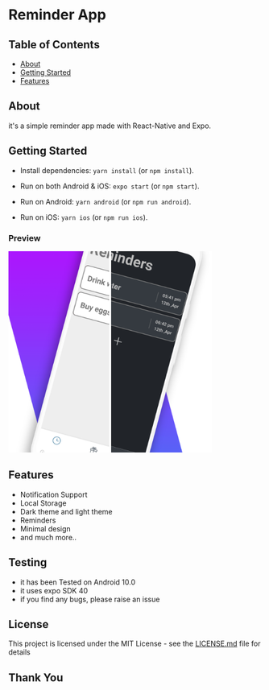 # Reminder App

## Table of Contents

- [About](#about)
- [Getting Started](#getting_started)
- [Features](#features)

## About

it's a simple reminder app made with React-Native and Expo.

## Getting Started

- Install dependencies: `yarn install` (or `npm install`).

- Run on both Android & iOS: `expo start` (or `npm start`).

- Run on Android: `yarn android` (or `npm run android`).

- Run on iOS: `yarn ios` (or `npm run ios`).

### Preview

<img src = "Images/Preview_Image_1.png" width="200"/>
<img src = "Images/Preview_Image_2.png" width="200"/>

## Features

- Notification Support
- Local Storage
- Dark theme and light theme
- Reminders
- Minimal design
- and much more..

## Testing

- it has been Tested on Android 10.0
- it uses expo SDK 40
- if you find any bugs, please raise an issue

## License

This project is licensed under the MIT License - see the [LICENSE.md](LICENSE.md) file for details

## Thank You
